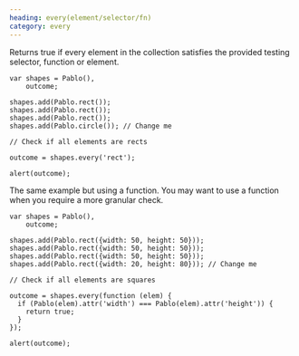 ```yaml
--- 
heading: every(element/selector/fn)
category: every
---
```


Returns true if every element in the collection satisfies the provided testing selector, function or element.

    var shapes = Pablo(),
        outcome;

    shapes.add(Pablo.rect());
    shapes.add(Pablo.rect());
    shapes.add(Pablo.rect());
    shapes.add(Pablo.circle()); // Change me

    // Check if all elements are rects

    outcome = shapes.every('rect');

    alert(outcome);

The same example but using a function. You may want to use a function when you require a more granular check.

    var shapes = Pablo(),
        outcome;

    shapes.add(Pablo.rect({width: 50, height: 50}));
    shapes.add(Pablo.rect({width: 50, height: 50}));
    shapes.add(Pablo.rect({width: 50, height: 50}));
    shapes.add(Pablo.rect({width: 20, height: 80})); // Change me

    // Check if all elements are squares

    outcome = shapes.every(function (elem) {
      if (Pablo(elem).attr('width') === Pablo(elem).attr('height')) {
        return true;
      }
    });

    alert(outcome);
